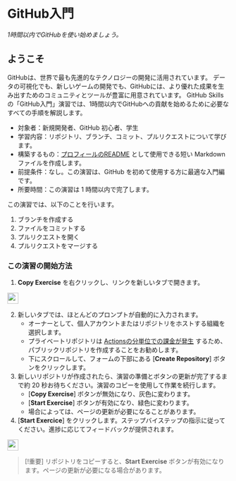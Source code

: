 # GitHub入門

_1時間以内でGitHubを使い始めましょう。_

## ようこそ

GitHubは、世界で最も先進的なテクノロジーの開発に活用されています。
データの可視化でも、新しいゲームの開発でも、GitHubには、より優れた成果を生み出すためのコミュニティとツールが豊富に用意されています。
GitHub Skillsの「GitHub入門」演習では、1時間以内でGitHubへの貢献を始めるために必要なすべての手順を解説します。

- 対象者：新規開発者、GitHub 初心者、学生
- 学習内容：リポジトリ、ブランチ、コミット、プルリクエストについて学びます。
- 構築するもの：[プロフィールのREADME](https://docs.github.com/ja/account-and-profile/setting-up-and-managing-your-github-profile/customizing-your-profile/managing-your-profile-readme) として使用できる短い Markdown ファイルを作成します。
- 前提条件：なし。この演習は、GitHub を初めて使用する方に最適な入門編です。
- 所要時間：この演習は 1 時間以内で完了します。

この演習では、以下のことを行います。

1. ブランチを作成する
2. ファイルをコミットする
3. プルリクエストを開く
4. プルリクエストをマージする

### この演習の開始方法

1. **Copy Exercise** を右クリックし、リンクを新しいタブで開きます。

<a id="copy-exercise" href="https://github.com/new?template_owner=kuboctopus&template_name=introduction-to-github&owner=%40me&name=skills-introduction-to-github&description=Exercise:+Introduction+to+GitHub&visibility=public">
<img src="https://img.shields.io/badge/📠_Copy_Exercise-008000" height="25pt"/>
</a>

2. 新しいタブでは、ほとんどのプロンプトが自動的に入力されます。
   - オーナーとして、個人アカウントまたはリポジトリをホストする組織を選択します。
   - プライベートリポジトリは [Actionsの分単位での課金が発生](https://docs.github.com/en/billing/managing-billing-for-github-actions/about-billing-for-github-actions) するため、パブリックリポジトリを作成することをお勧めします。
   - 下にスクロールして、フォームの下部にある [**Create Repository**] ボタンをクリックします。
3. 新しいリポジトリが作成されたら、演習の準備とボタンの更新が完了するまで約 20 秒お待ちください。演習のコピーを使用して作業を続行します。
   - [**Copy Exercise**] ボタンが無効になり、灰色に変わります。
   - [**Start Exercise**] ボタンが有効になり、緑色に変わります。
   - 場合によっては、ページの更新が必要になることがあります。
4. [**Start Exercice**] をクリックします。ステップバイステップの指示に従ってください。進捗に応じてフィードバックが提供されます。

<a id="start-exercise">
<img src="https://img.shields.io/badge/🚀_Start_Exercise-AAA" height="25pt"/>
</a>

> [!重要]
> リポジトリをコピーすると、**Start Exercise** ボタンが有効になります。ページの更新が必要になる場合があります。

